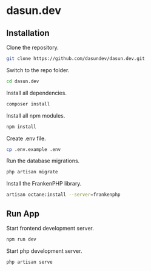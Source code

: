 # dasun.dev

## Installation

Clone the repository.
```bash
git clone https://github.com/dasundev/dasun.dev.git
```

Switch to the repo folder.

```bash
cd dasun.dev
```

Install all dependencies.
```bash
composer install
```

Install all npm modules.
```bash
npm install
```

Create .env file.
```bash
cp .env.example .env
```

Run the database migrations.
```bash
php artisan migrate
```

Install the FrankenPHP library.
```bash
artisan octane:install --server=frankenphp
```

## Run App

Start frontend development server.
```bash
npm run dev
```

Start php development server.
```bash
php artisan serve
```



